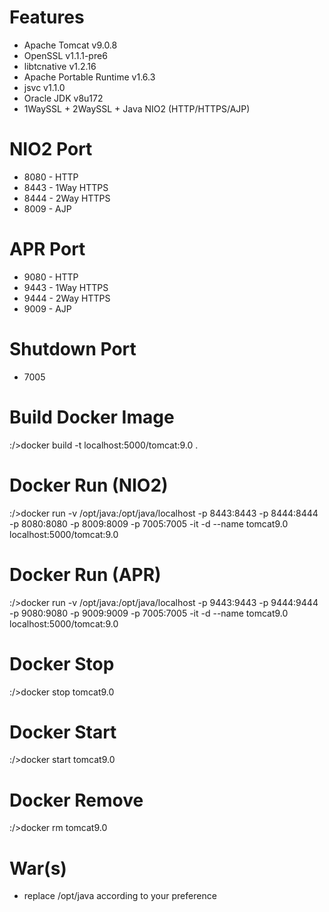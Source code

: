 # Features
- Apache Tomcat v9.0.8
- OpenSSL v1.1.1-pre6
- libtcnative v1.2.16
- Apache Portable Runtime v1.6.3
- jsvc v1.1.0
- Oracle JDK v8u172
- 1WaySSL + 2WaySSL + Java NIO2 (HTTP/HTTPS/AJP)

# NIO2 Port
- 8080 - HTTP
- 8443 - 1Way HTTPS
- 8444 - 2Way HTTPS
- 8009 - AJP

# APR Port
- 9080 - HTTP
- 9443 - 1Way HTTPS
- 9444 - 2Way HTTPS
- 9009 - AJP

# Shutdown Port
- 7005

# Build Docker Image
:/>docker build -t localhost:5000/tomcat:9.0 .

# Docker Run (NIO2)
:/>docker run -v /opt/java:/opt/java/localhost -p 8443:8443 -p 8444:8444 -p 8080:8080 -p 8009:8009 -p 7005:7005 -it -d --name tomcat9.0 localhost:5000/tomcat:9.0

# Docker Run (APR)
:/>docker run -v /opt/java:/opt/java/localhost -p 9443:9443 -p 9444:9444 -p 9080:9080 -p 9009:9009 -p 7005:7005 -it -d --name tomcat9.0 localhost:5000/tomcat:9.0

# Docker Stop
:/>docker stop tomcat9.0

# Docker Start
:/>docker start tomcat9.0

# Docker Remove
:/>docker rm tomcat9.0

# War(s)
- replace /opt/java according to your preference